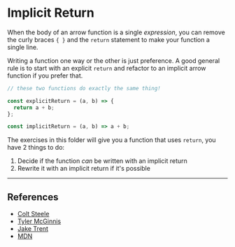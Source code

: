 # Implicit Return

When the body of an arrow function is a single _expression_, you can remove the curly braces `{ }` and the `return` statement to make your function a single line.

Writing a function one way or the other is just preference. A good general rule is to start with an explicit `return` and refactor to an implicit arrow function if you prefer that.

```js
// these two functions do exactly the same thing!

const explicitReturn = (a, b) => {
  return a + b;
};

const implicitReturn = (a, b) => a + b;
```

The exercises in this folder will give you a function that uses `return`, you have 2 things to do:

1. Decide if the function _can_ be written with an implicit return
2. Rewrite it with an implicit return if it's possible

---

## References

- [Colt Steele](https://www.youtube.com/watch?v=thXp0_py9X4)
- [Tyler McGinnis](https://ui.dev/arrow-functions/)
- [Jake Trent](https://jaketrent.com/post/javascript-arrow-function-return-rules)
- [MDN](https://developer.mozilla.org/en-US/docs/Web/JavaScript/Reference/Functions/Arrow_functions)
